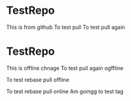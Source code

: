# TestRepo
This is from github
To test pull
To test pull again
# TestRepo
This is offline chnage
To test pull again ogffline

To test rebase pull offline

To test rebase pull online
Am goingg to test tag